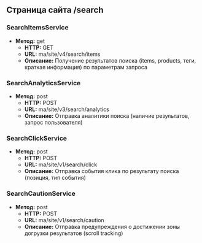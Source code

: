 ## Страница сайта /search

### SearchItemsService
- **Метод:** get
  - **HTTP:** GET
  - **URL:** ma/site/v4/search/items
  - **Описание:** Получение результатов поиска (items, products, теги, краткая информация) по параметрам запроса

### SearchAnalyticsService
- **Метод:** post
  - **HTTP:** POST
  - **URL:** ma/site/v3/search/analytics
  - **Описание:** Отправка аналитики поиска (наличие результатов, запрос пользователя)

### SearchClickService
- **Метод:** post
  - **HTTP:** POST
  - **URL:** ma/site/v1/search/click
  - **Описание:** Отправка события клика по результату поиска (позиция, тип события)

### SearchCautionService
- **Метод:** post
  - **HTTP:** POST
  - **URL:** ma/site/v1/search/caution
  - **Описание:** Отправка предупреждения о достижении зоны догрузки результатов (scroll tracking)

